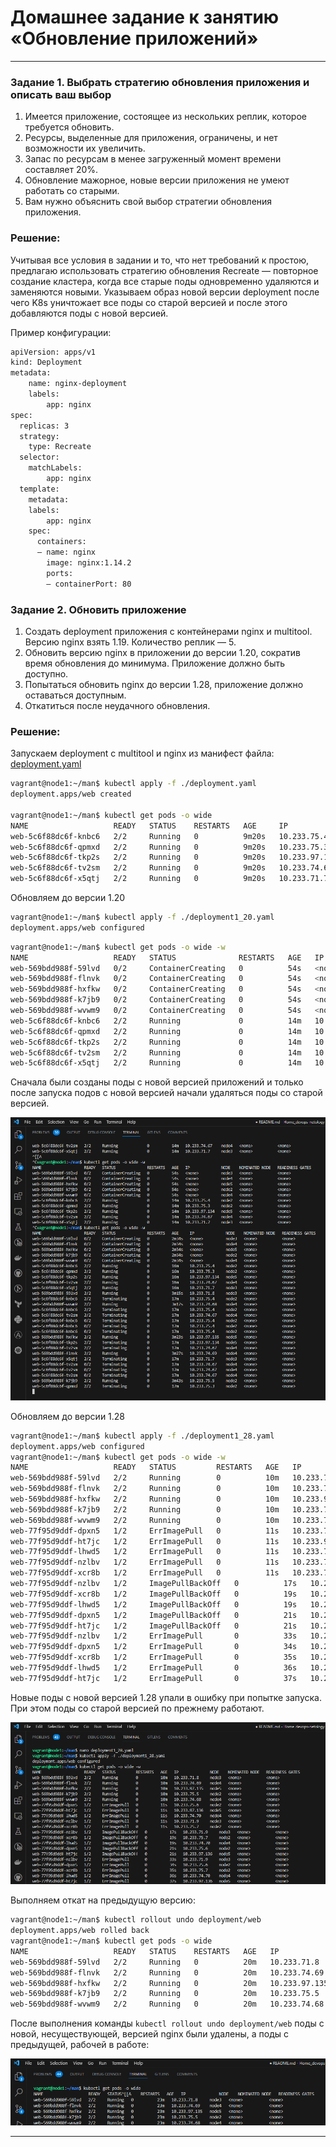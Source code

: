 # Домашнее задание к занятию «Обновление приложений»

----

### Задание 1. Выбрать стратегию обновления приложения и описать ваш выбор

1. Имеется приложение, состоящее из нескольких реплик, которое требуется обновить.
2. Ресурсы, выделенные для приложения, ограничены, и нет возможности их увеличить.
3. Запас по ресурсам в менее загруженный момент времени составляет 20%.
4. Обновление мажорное, новые версии приложения не умеют работать со старыми.
5. Вам нужно объяснить свой выбор стратегии обновления приложения.

### Решение:

Учитывая все условия в задании и то, что нет требований к простою, предлагаю использовать стратегию обновления Recreate — повторное создание кластера,
когда все старые поды одновременно удаляются и заменяются новыми. Указываем образ новой версии deployment после чего K8s уничтожает все поды со старой
версией и после этого добавляются поды c новой версией.

Пример конфигурации:

```bash
apiVersion: apps/v1
kind: Deployment
metadata:
    name: nginx-deployment
    labels:
        app: nginx
spec:
  replicas: 3
  strategy:
    type: Recreate
  selector:
    matchLabels:
        app: nginx
  template:
    metadata:
    labels:
        app: nginx
    spec:
      containers:
      — name: nginx
        image: nginx:1.14.2
        ports:
        — containerPort: 80
```

### Задание 2. Обновить приложение

1. Создать deployment приложения с контейнерами nginx и multitool. Версию nginx взять 1.19. Количество реплик — 5.
2. Обновить версию nginx в приложении до версии 1.20, сократив время обновления до минимума. Приложение должно быть доступно.
3. Попытаться обновить nginx до версии 1.28, приложение должно оставаться доступным.
4. Откатиться после неудачного обновления.

### Решение:

Запускаем deployment с multitool и nginx из манифест файла: [deployment.yaml](./file/deployment.yaml)

```bash
vagrant@node1:~/man$ kubectl apply -f ./deployment.yaml
deployment.apps/web created

vagrant@node1:~/man$ kubectl get pods -o wide
NAME                   READY   STATUS    RESTARTS   AGE     IP              NODE    NOMINATED NODE   READINESS GATES
web-5c6f88dc6f-knbc6   2/2     Running   0          9m20s   10.233.75.4     node2   <none>           <none>
web-5c6f88dc6f-qpmxd   2/2     Running   0          9m20s   10.233.75.3     node2   <none>           <none>
web-5c6f88dc6f-tkp2s   2/2     Running   0          9m20s   10.233.97.134   node5   <none>           <none>
web-5c6f88dc6f-tv2sm   2/2     Running   0          9m20s   10.233.74.67    node4   <none>           <none>
web-5c6f88dc6f-x5qtj   2/2     Running   0          9m20s   10.233.71.7     node3   <none>           <none>
```
Обновляем до версии 1.20

```bash
vagrant@node1:~/man$ kubectl apply -f ./deployment1_20.yaml
deployment.apps/web configured
```

```bash
vagrant@node1:~/man$ kubectl get pods -o wide -w                                              
NAME                   READY   STATUS              RESTARTS   AGE   IP              NODE    NOMINATED NODE   READINESS GATES
web-569bdd988f-59lvd   0/2     ContainerCreating   0          54s   <none>          node3   <none>           <none>
web-569bdd988f-flnvk   0/2     ContainerCreating   0          54s   <none>          node4   <none>           <none>
web-569bdd988f-hxfkw   0/2     ContainerCreating   0          54s   <none>          node5   <none>           <none>
web-569bdd988f-k7jb9   0/2     ContainerCreating   0          54s   <none>          node2   <none>           <none>
web-569bdd988f-wvwm9   0/2     ContainerCreating   0          54s   <none>          node4   <none>           <none>
web-5c6f88dc6f-knbc6   2/2     Running             0          14m   10.233.75.4     node2   <none>           <none>
web-5c6f88dc6f-qpmxd   2/2     Running             0          14m   10.233.75.3     node2   <none>           <none>
web-5c6f88dc6f-tkp2s   2/2     Running             0          14m   10.233.97.134   node5   <none>           <none>
web-5c6f88dc6f-tv2sm   2/2     Running             0          14m   10.233.74.67    node4   <none>           <none>
web-5c6f88dc6f-x5qtj   2/2     Running             0          14m   10.233.71.7     node3   <none>           <none>

```
Cначала были созданы поды с новой версией приложений и только после запуска подов с новой версией начали удаляться поды со старой версией.

![1.20](img/1_20.png)

Обновляем до версии 1.28

```bash
vagrant@node1:~/man$ kubectl apply -f ./deployment1_28.yaml
deployment.apps/web configured
vagrant@node1:~/man$ kubectl get pods -o wide -w
NAME                   READY   STATUS         RESTARTS   AGE   IP              NODE    NOMINATED NODE   READINESS GATES
web-569bdd988f-59lvd   2/2     Running        0          10m   10.233.71.8     node3   <none>           <none>
web-569bdd988f-flnvk   2/2     Running        0          10m   10.233.74.69    node4   <none>           <none>
web-569bdd988f-hxfkw   2/2     Running        0          10m   10.233.97.135   node5   <none>           <none>
web-569bdd988f-k7jb9   2/2     Running        0          10m   10.233.75.5     node2   <none>           <none>
web-569bdd988f-wvwm9   2/2     Running        0          10m   10.233.74.68    node4   <none>           <none>
web-77f95d9ddf-dpxn5   1/2     ErrImagePull   0          11s   10.233.75.6     node2   <none>           <none>
web-77f95d9ddf-ht7jc   1/2     ErrImagePull   0          11s   10.233.97.136   node5   <none>           <none>
web-77f95d9ddf-lhwd5   1/2     ErrImagePull   0          11s   10.233.74.70    node4   <none>           <none>
web-77f95d9ddf-nzlbv   1/2     ErrImagePull   0          11s   10.233.71.9     node3   <none>           <none>
web-77f95d9ddf-xcr8b   1/2     ErrImagePull   0          11s   10.233.75.7     node2   <none>           <none>
web-77f95d9ddf-nzlbv   1/2     ImagePullBackOff   0          17s   10.233.71.9     node3   <none>           <none>
web-77f95d9ddf-xcr8b   1/2     ImagePullBackOff   0          19s   10.233.75.7     node2   <none>           <none>
web-77f95d9ddf-lhwd5   1/2     ImagePullBackOff   0          19s   10.233.74.70    node4   <none>           <none>
web-77f95d9ddf-dpxn5   1/2     ImagePullBackOff   0          21s   10.233.75.6     node2   <none>           <none>
web-77f95d9ddf-ht7jc   1/2     ImagePullBackOff   0          21s   10.233.97.136   node5   <none>           <none>
web-77f95d9ddf-nzlbv   1/2     ErrImagePull       0          33s   10.233.71.9     node3   <none>           <none>
web-77f95d9ddf-dpxn5   1/2     ErrImagePull       0          34s   10.233.75.6     node2   <none>           <none>
web-77f95d9ddf-xcr8b   1/2     ErrImagePull       0          35s   10.233.75.7     node2   <none>           <none>
web-77f95d9ddf-lhwd5   1/2     ErrImagePull       0          36s   10.233.74.70    node4   <none>           <none>
web-77f95d9ddf-ht7jc   1/2     ErrImagePull       0          37s   10.233.97.136   node5   <none>           <none>
```

Новые поды с новой версией 1.28 упали в ошибку при попытке запуска. При этом поды со старой версией по прежнему работают.

![1.28](img/1_28.png)

Выполняем откат на предыдущую версию:

```bash
vagrant@node1:~/man$ kubectl rollout undo deployment/web
deployment.apps/web rolled back
vagrant@node1:~/man$ kubectl get pods -o wide
NAME                   READY   STATUS    RESTARTS   AGE   IP              NODE    NOMINATED NODE   READINESS GATES
web-569bdd988f-59lvd   2/2     Running   0          20m   10.233.71.8     node3   <none>           <none>
web-569bdd988f-flnvk   2/2     Running   0          20m   10.233.74.69    node4   <none>           <none>
web-569bdd988f-hxfkw   2/2     Running   0          20m   10.233.97.135   node5   <none>           <none>
web-569bdd988f-k7jb9   2/2     Running   0          20m   10.233.75.5     node2   <none>           <none>
web-569bdd988f-wvwm9   2/2     Running   0          20m   10.233.74.68    node4   <none>           <none>
```
После выполнения команды ```kubectl rollout undo deployment/web``` поды с новой, несуществующей, версией nginx были удалены, а поды с предыдущей, рабочей в работе:

![1.20](img/1_20_2.png)

----